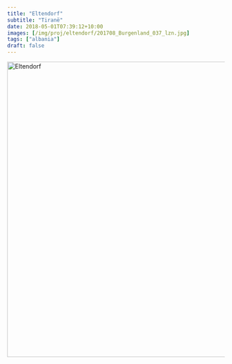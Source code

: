 ```yaml
---
title: "Eltendorf"
subtitle: "Tiranë"
date: 2018-05-01T07:39:12+10:00
images: [/img/proj/eltendorf/201708_Burgenland_037_lzn.jpg]
tags: ["albania"]
draft: false
---
```


<a data-flickr-embed="true" data-header="true" data-footer="true"  href="https://www.flickr.com/photos/144447981@N03/albums/72157699366315860" title="Eltendorf"><img src="https://farm8.staticflickr.com/7869/46578263171_562c3f87bb_o.jpg" width="1024" height="683" alt="Eltendorf"></a><script async src="//embedr.flickr.com/assets/client-code.js" charset="utf-8"></script>
